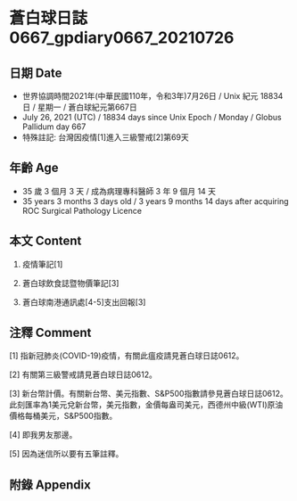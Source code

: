 [_metadata_:encoding]: - "utf-8"
[_metadata_:language]: - "zh-Hant-TW"
[_metadata_:fileformat]: - "markdown"
[_metadata_:MIME_type]: - "text/plain"
[_metadata_:markdown_version]: - "commonmark version 0.29"
[_metadata_:markdown_spec]: - "https://spec.commonmark.org/0.29/"

# 蒼白球日誌0667_gpdiary0667_20210726 #

## 日期 Date ##

* 世界協調時間2021年(中華民國110年，令和3年)7月26日 / Unix 紀元 18834 日 / 星期一 / 蒼白球紀元第667日
* July 26, 2021 (UTC) / 18834 days since Unix Epoch / Monday / Globus Pallidum day 667
* 特殊註記: 台灣因疫情[1]進入三級警戒[2]第69天

## 年齡 Age ##

* 35 歲 3 個月 3 天 / 成為病理專科醫師 3 年 9 個月 14 天
* 35 years 3 months 3 days old / 3 years 9 months 14 days after acquiring ROC Surgical Pathology Licence

## 本文 Content ##

1. 疫情筆記[1]

    
2. 蒼白球飲食誌暨物價筆記[3]

    
3. 蒼白球南港通訊處[4-5]支出回報[3]

    

## 注釋 Comment ##

[1] 指新冠肺炎(COVID-19)疫情，有關此瘟疫請見蒼白球日誌0612。


[2] 有關第三級警戒請見蒼白球日誌0612。


[3] 新台幣計價。有關新台幣、美元指數、S&P500指數請參見蒼白球日誌0612。此刻匯率為1美元兌新台幣，美元指數，金價每盎司美元，西德州中級(WTI)原油價格每桶美元，S&P500指數。


[4] 即我男友那邊。


[5] 因為迷信所以要有五筆註釋。



## 附錄 Appendix ##

